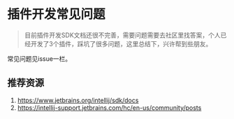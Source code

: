 # 插件开发常见问题

> 目前插件开发SDK文档还很不完善，需要问题需要去社区里找答案，个人已经开发了3个插件，踩坑了很多问题，这里总结下，兴许帮到些朋友。

常见问题见issue一栏。

## 推荐资源

1. https://www.jetbrains.org/intellij/sdk/docs
2. https://intellij-support.jetbrains.com/hc/en-us/community/posts
